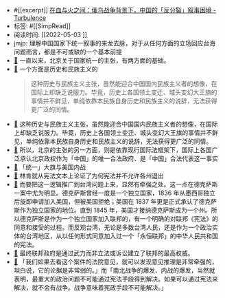 - #[[excerpt]] [在血与火之间：俄乌战争背景下，中国的「反分裂」叙事困境 - Turbulence](https://turbulence.nei.st/medium/theinitium/xzcvtrto/)
- 标签: #[[SimpRead]]
- 阅读时间: [[2022-05-03 ]]
- jmjp: 理解中国国家下统一叙事的来龙去脉，对于从任何方面的立场回应台海问题而言，都是不可或缺的一个基本前提
- [📌](<http://localhost:7026/reading/147?title=在血与火之间：俄乌战争背景下，中国的「反分裂」叙事困境 - Turbulence#id=1651508319115>)  一直以来，北京关于国家统一的主张，有两方面的基础。
- [📌](<http://localhost:7026/reading/147?title=在血与火之间：俄乌战争背景下，中国的「反分裂」叙事困境 - Turbulence#id=1651508325689>)  一个方面是历史和民族主义的
  > 这种历史与民族主义主张，虽然能迎合中国国内民族主义者的想像，在国际上却缺乏说服力。毕竟，历史上各国领土变迁、城头变幻大王旗的事情并不鲜见，单纯依靠本民族自身历史和民族主义的说辞，无法获得更广泛的同情。
- [📌](<http://localhost:7026/reading/147?title=在血与火之间：俄乌战争背景下，中国的「反分裂」叙事困境 - Turbulence#id=1651508394345>)  这种历史与民族主义主张，虽然能迎合中国国内民族主义者的想像，在国际上却缺乏说服力。毕竟，历史上各国领土变迁、城头变幻大王旗的事情并不鲜见，单纯依靠本民族自身历史和民族主义的说辞，无法获得更广泛的同情。
- [📌](<http://localhost:7026/reading/147?title=在血与火之间：俄乌战争背景下，中国的「反分裂」叙事困境 - Turbulence#id=1651508405923>)  所以，北京的主张的另一方面，则是依靠现行国际法框架下，国际上各国广泛承认北京政权作为「中国」的唯一合法政府、是「中国」合法代表这一事实
- [📌](<http://localhost:7026/reading/147?title=在血与火之间：俄乌战争背景下，中国的「反分裂」叙事困境 - Turbulence#id=1651508590392>)  「统一」大旗与美国内战
- [📌](<http://localhost:7026/reading/147?title=在血与火之间：俄乌战争背景下，中国的「反分裂」叙事困境 - Turbulence#id=1651509020207>)  林肯就从宪法文本上论证了为何宪法并不允许各州退出
- [📌](<http://localhost:7026/reading/147?title=在血与火之间：俄乌战争背景下，中国的「反分裂」叙事困境 - Turbulence#id=1651509084272>)  而要把这一逻辑推广到台湾问题上来，显然有牵强之处。这一点在德克萨斯一案中尤为明显。德克萨斯曾经一度是一个独立国家，1836 年从墨西哥独立后旋即申请加入美国，但被美国拒绝；美国在 1837 年更是正式承认了德克萨斯作为独立国家的地位。直到 1845 年，美国才接纳德克萨斯成为一个州。所以德克萨斯是作为一个独立国家加入联邦的，有一个明确的对联邦《宪法》的同意和接受的过程。而反观台湾，无论是多数台湾人民，还是作为一个政治实体的台湾地区，从以任何形式同意加入过一个「永恒联邦」的中华人民共和国的宪法。
- [📌](<http://localhost:7026/reading/147?title=在血与火之间：俄乌战争背景下，中国的「反分裂」叙事困境 - Turbulence#id=1651509505616>)  最终联邦政府是通过武力而非立法或诉讼建立了联邦的最高权威。
- [📌](<http://localhost:7026/reading/147?title=在血与火之间：俄乌战争背景下，中国的「反分裂」叙事困境 - Turbulence#id=1651509521955>)  「我们如果去看这个案件的法院意见，就可以发现意见推理是非常牵强的，坦白说，它的论据是非常弱的。」而「南北战争的爆发、内战的爆发，当然就表明，最重大的政治问题不可能通过宪法手段得到解决。如果可以通过宪法来解决，就不会有战争。战争意味着宪政手段不可能解决。」